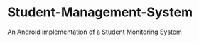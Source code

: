 Student-Management-System
=========================

An Android implementation of a Student Monitoring System
